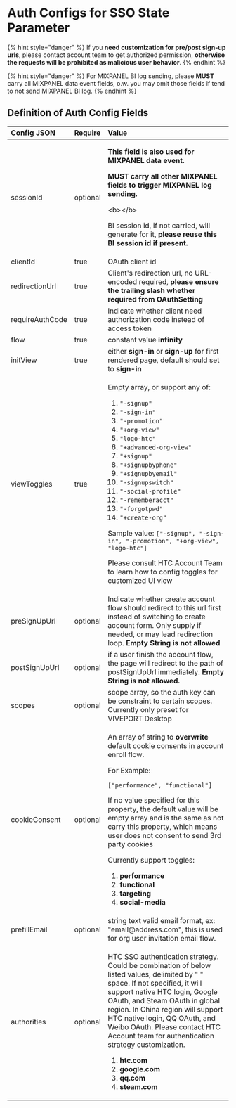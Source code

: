 # Auth Configs for SSO State Parameter

{% hint style="danger" %}
If you **need customization for pre/post sign-up urls**, please contact account team to get authorized permission, **otherwise the requests will be prohibited as malicious user behavior**.
{% endhint %}

{% hint style="danger" %}
For MIXPANEL BI log sending, please **MUST** carry all MIXPANEL data event fields, o.w. you may omit those fields if tend to not send MIXPANEL BI log.
{% endhint %}

## Definition of Auth Config Fields

<table>
  <thead>
    <tr>
      <th style="text-align:left">Config JSON</th>
      <th style="text-align:left">Require</th>
      <th style="text-align:left">Value</th>
    </tr>
  </thead>
  <tbody>
    <tr>
      <td style="text-align:left">sessionId</td>
      <td style="text-align:left">optional</td>
      <td style="text-align:left">
        <p><b>This field is also used for MIXPANEL data event.</b>
        </p>
        <p><b>MUST carry all other MIXPANEL fields to trigger MIXPANEL log sending.</b>
        </p>
        <p>&lt;b&gt;&lt;/b&gt;</p>
        <p>BI session id, if not carried, will generate for it, <b>please reuse this BI session id if present.</b>
        </p>
      </td>
    </tr>
    <tr>
      <td style="text-align:left">clientId</td>
      <td style="text-align:left">true</td>
      <td style="text-align:left">OAuth client id</td>
    </tr>
    <tr>
      <td style="text-align:left">redirectionUrl</td>
      <td style="text-align:left">true</td>
      <td style="text-align:left">Client&apos;s redirection url, no URL-encoded required, <b>please ensure the trailing slash whether required from OAuthSetting</b>
      </td>
    </tr>
    <tr>
      <td style="text-align:left">requireAuthCode</td>
      <td style="text-align:left">true</td>
      <td style="text-align:left">Indicate whether client need authorization code instead of access token</td>
    </tr>
    <tr>
      <td style="text-align:left">flow</td>
      <td style="text-align:left">true</td>
      <td style="text-align:left">constant value <b>infinity</b>
      </td>
    </tr>
    <tr>
      <td style="text-align:left">initView</td>
      <td style="text-align:left">true</td>
      <td style="text-align:left">either <b>sign-in</b> or <b>sign-up</b> for first rendered page, default should
        set to <b>sign-in</b>
      </td>
    </tr>
    <tr>
      <td style="text-align:left">viewToggles</td>
      <td style="text-align:left">true</td>
      <td style="text-align:left">
        <p>Empty array, or support any of:</p>
        <ol>
          <li><code>&quot;-signup&quot;</code>
          </li>
          <li><code>&quot;-sign-in&quot;</code>
          </li>
          <li><code>&quot;-promotion&quot;</code>
          </li>
          <li><code>&quot;+org-view&quot;</code>
          </li>
          <li><code>&quot;logo-htc&quot;</code>
          </li>
          <li><code>&quot;+advanced-org-view&quot;</code>
          </li>
          <li><code>&quot;+signup&quot;</code>
          </li>
          <li><code>&quot;+signupbyphone&quot;</code>
          </li>
          <li><code>&quot;+signupbyemail&quot;</code>
          </li>
          <li><code>&quot;-signupswitch&quot;</code>
          </li>
          <li><code>&quot;-social-profile&quot;</code>
          </li>
          <li><code>&quot;-rememberacct&quot;</code>
          </li>
          <li><code>&quot;-forgotpwd&quot;</code>
          </li>
          <li><code>&quot;+create-org&quot;</code>
          </li>
        </ol>
        <p>Sample value: <code>[&quot;-signup&quot;, &quot;-sign-in&quot;, &quot;-promotion&quot;, &quot;+org-view&quot;, &quot;logo-htc&quot;]</code>
        </p>
        <p></p>
        <p>Please consult HTC Account Team to learn how to config toggles for customized
          UI view</p>
      </td>
    </tr>
    <tr>
      <td style="text-align:left">preSignUpUrl</td>
      <td style="text-align:left">optional</td>
      <td style="text-align:left">Indicate whether create account flow should redirect to this url first
        instead of switching to create account form. Only supply if needed, or
        may lead redirection loop. <b>Empty String is not allowed</b>
      </td>
    </tr>
    <tr>
      <td style="text-align:left">postSignUpUrl</td>
      <td style="text-align:left">optional</td>
      <td style="text-align:left">if a user finish the account flow, the page will redirect to the path
        of postSignUpUrl immediately. <b>Empty String is not allowed.</b>
      </td>
    </tr>
    <tr>
      <td style="text-align:left">scopes</td>
      <td style="text-align:left">optional</td>
      <td style="text-align:left">scope array, so the auth key can be constraint to certain scopes. Currently
        only preset for VIVEPORT Desktop</td>
    </tr>
    <tr>
      <td style="text-align:left">cookieConsent</td>
      <td style="text-align:left">optional</td>
      <td style="text-align:left">
        <p>An array of string to <b>overwrite </b>default cookie consents in account
          enroll flow.</p>
        <p></p>
        <p>For Example:
          <br />
        </p>
        <p><code>[&quot;performance&quot;, &quot;functional&quot;]</code>
        </p>
        <p></p>
        <p>If no value specified for this property, the default value will be empty
          array and is the same as not carry this property, which means user does
          not consent to send 3rd party cookies</p>
        <p></p>
        <p>Currently support toggles:
          <br />
        </p>
        <ol>
          <li><b>performance</b>
          </li>
          <li><b>functional</b>
          </li>
          <li><b>targeting</b>
          </li>
          <li><b>social-media</b>
          </li>
        </ol>
      </td>
    </tr>
    <tr>
      <td style="text-align:left">prefillEmail</td>
      <td style="text-align:left">optional</td>
      <td style="text-align:left">string text valid email format, ex: &quot;email@address.com&quot;, this
        is used for org user invitation email flow.</td>
    </tr>
    <tr>
      <td style="text-align:left">authorities</td>
      <td style="text-align:left">optional</td>
      <td style="text-align:left">
        <p>HTC SSO authentication strategy. Could be combination of below listed
          values, delimited by &quot; &quot; space. If not specified, it will support
          native HTC login, Google OAuth, and Steam OAuth in global region. In China
          region will support HTC native login, QQ OAuth, and Weibo OAuth. Please
          contact HTC Account team for authentication strategy customization.
          <br
          />
        </p>
        <ol>
          <li><b>htc.com</b>
          </li>
          <li><b>google.com</b>
          </li>
          <li><b>qq.com</b>
          </li>
          <li><b>steam.com</b>
          </li>
        </ol>
      </td>
    </tr>
  </tbody>
</table>

